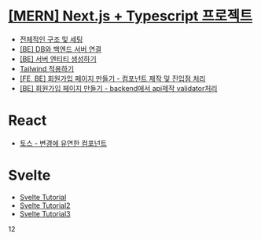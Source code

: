 # [[MERN] Next.js + Typescript 프로젝트](https://inky-crown-b8b.notion.site/Next-js-Typescript-d32fe4ed640a41b9a3a66a09f7131e9e)
- [전체적인 구조 및 세팅](https://inky-crown-b8b.notion.site/1-48354844fcb94ac5a16338fb7fb851f8)
- [[BE] DB와 백엔드 서버 연결](https://inky-crown-b8b.notion.site/2-DB-e112ec4c69234c7fb7a04a74c109a0eb)
- [[BE] 서버 엔티티 생성하기](https://inky-crown-b8b.notion.site/1-Entity-cf6c3a6df0724ec1894810c1d73bfd40)
- [Tailwind 적용하기](https://inky-crown-b8b.notion.site/1-Tailwind-a8ae276da1c64ba38875b0263a095964)
- [[FE, BE] 회원가입 페이지 만들기 - 컴포넌트 제작 및 진입점 처리](https://inky-crown-b8b.notion.site/1-Tailwind-a8ae276da1c64ba38875b0263a095964)
- [[BE] 회원가입 페이지 만들기 - backend에서 api제작 validator처리](https://inky-crown-b8b.notion.site/BE-2-c7c633da4d2e491aa55545674d4a79f4)

# React
- [토스 - 변경에 유연한 컴포넌트](https://inky-crown-b8b.notion.site/0f0f0f5a302d486d802cb5f01540355a)

# Svelte
- [Svelte Tutorial](https://inky-crown-b8b.notion.site/Svelte-Tutorial-8269e3461aa54547a2063e4be02374dc)
- [Svelte Tutorial2](https://inky-crown-b8b.notion.site/Svelte-Tutorial-2-372f9b8dbb994169b334f9a079ac9bb0)
- [Svelte Tutorial3](https://inky-crown-b8b.notiBon.site/Svelte-Tutorial-3-f651d89ffff242d9a6ba172abd00a329)

12